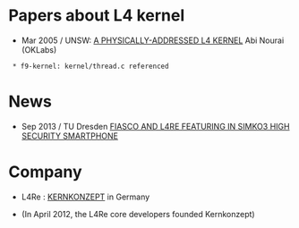 # Papers about L4 kernel

* Mar 2005 / UNSW: [A PHYSICALLY-ADDRESSED L4 KERNEL](http://www.disy.cse.unsw.edu.au/theses_public/05/anourai.pdf) Abi Nourai (OKLabs)

```
 * f9-kernel: kernel/thread.c referenced
```

# News
* Sep 2013 / TU Dresden [FIASCO AND L4RE FEATURING IN SIMKO3 HIGH SECURITY SMARTPHONE](http://www.inf.tu-dresden.de/article.php?node_id=1141&ln=en&article_id=576)

# Company
* L4Re : [KERNKONZEPT](http://www.kernkonzept.com/) in Germany 
 - (In April 2012, the L4Re core developers founded Kernkonzept)
